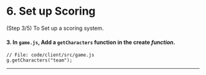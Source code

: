 # 6. Set up Scoring
 (Step 3/5) To Set up a scoring system.

#### 3. In `game.js`, Add a `getCharacters` function in the create _function_.

```
// File: code/client/src/game.js
g.getCharacters("team");
```
<hr class="uk-margin-medium">